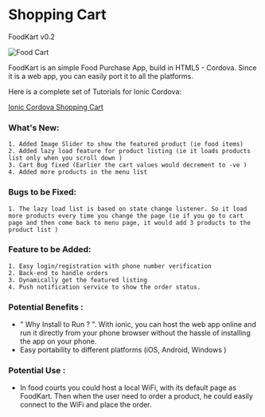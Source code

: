 # Shopping Cart 

FoodKart v0.2

![Food Cart ](https://raw.githubusercontent.com/arjunsk/shopping-cart/master/screenshots/screen.png)

FoodKart is an simple Food Purchase App, build in HTML5 - Cordova. Since it is a web app, you can easily port it to all the platforms.

Here is a complete set of Tutorials for Ionic Cordova:

[Ionic Cordova Shopping Cart ](http://www.arjunsk.com/html5/how-to-build-html5-app-using-ionic-cordova-part-4)





###  What's New:

    1. Added Image Slider to show the featured product (ie food items)
    2. Added lazy load feature for product listing (ie it loads products list only when you scroll down )
    3. Cart Bug fixed (Earlier the cart values would decrement to -ve )
    4. Added more products in the menu list

###  Bugs to be Fixed:

    1. The lazy load list is based on state change listener. So it load more products every time you change the page (ie if you go to cart page and then come back to menu page, it would add 3 products to the product list )

###  Feature to be Added:

    1. Easy login/registration with phone number verification
    2. Back-end to handle orders
    3. Dynamically get the featured listing
    4. Push notification service to show the order status.

###  Potential Benefits :

+ " Why Install to Run ? ". With ionic, you can host the web app online and run it directly from your phone browser without the hassle of installing the app on your phone.
+ Easy portability to different platforms (iOS, Android, Windows )

###  Potential Use :

+ In food courts you could host a local WiFi, with its default page as FoodKart. Then when the user need to order a product, he could easily connect to the WiFi and place the order.  





